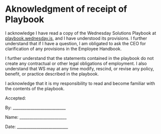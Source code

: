 # Aknowledgment of receipt of Playbook

I acknowledge I have read a copy of the Wednesday Solutions Playbook at [playbook.wednesday.is](https://playbook.wednesday.is), and I have understood its provisions. I further understand that if I have a question, I am obligated to ask the CEO for clarification of any provisions in the Employee Handbook.

I further understand that the statements contained in the playbook do not create any contractual or other legal obligations of employment. I also understand that WS may at any time modify, rescind, or revise any policy, benefit, or practice described in the playbook.

I acknowledge that it is my responsibility to read and become familiar with the contents of the playbook.

Accepted:

  
By: \_\_\_\_\_\_\_\_\_\_\_\_\_\_\_\_\_\_\_\_\_\_\_\_\_\_\_

Name: \_\_\_\_\_\_\_\_\_\_\_\_\_\_\_\_\_\_\_\_\_\_\_\_

Date: \_\_\_\_\_\_\_\_\_\_\_\_\_\_\_\_\_\_\_\_\_\_\_\_\_\_

